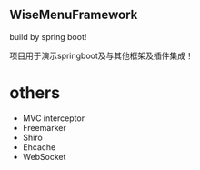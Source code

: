 WiseMenuFramework
----
build by spring boot!

项目用于演示springboot及与其他框架及插件集成！

# others
- MVC interceptor
- Freemarker
- Shiro
- Ehcache
- WebSocket

